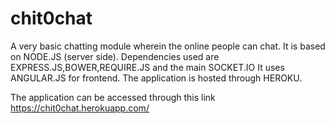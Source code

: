 # chit0chat

A very basic chatting module wherein the online people can chat.
It is based on NODE.JS (server side).
Dependencies used are EXPRESS.JS,BOWER,REQUIRE.JS and the main SOCKET.IO
It uses ANGULAR.JS for frontend.
The application is hosted through HEROKU.

The application can be accessed through this link
https://chit0chat.herokuapp.com/